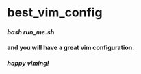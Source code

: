 # best_vim_config
#### *bash run_me.sh* 
#### and you will have a great vim configuration. 
##### happy viming!


